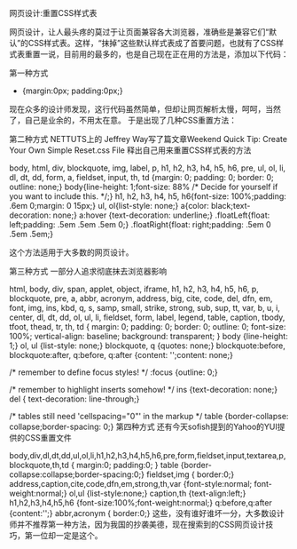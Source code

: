 网页设计:重置CSS样式表

网页设计，让人最头疼的莫过于让页面兼容各大浏览器，准确些是兼容它们“默认”的CSS样式表。这样，“抹掉”这些默认样式表成了首要问题，也就有了CSS样式表重置一说，目前用的最多的，也是自己现在正在用的方法是，添加以下代码：

第一种方式
* {margin:0px; padding:0px;}
    
现在众多的设计师发现，这行代码虽然简单，但却让网页解析太慢，呵呵，当然了，自己是业余的，不用太在意。
于是出现了几种CSS重置方法：

第二种方式
NETTUTS上的 Jeffrey Way写了篇文章Weekend Quick Tip: Create Your Own Simple Reset.css File
释出自己用来重置CSS样式表的方法

body, html, div, blockquote, img, label, p, h1, h2, h3, h4, h5, h6, pre, ul, ol,
li, dl, dt, dd, form, a, fieldset, input, th, td
{margin: 0; padding: 0; border: 0; outline: none;}
body{line-height: 1;font-size: 88% /* Decide for yourself if you want to include this. */;}
h1, h2, h3, h4, h5, h6{font-size: 100%;padding: .6em 0;margin: 0 15px;}
ul, ol{list-style: none;}
a{color: black;text-decoration: none;}
a:hover
{text-decoration: underline;}
.floatLeft{float: left;padding: .5em .5em .5em 0;}
.floatRight{float: right;padding: .5em 0 .5em .5em;}
    
这个方法适用于大多数的网页设计。

第三种方式
一部分人追求彻底抹去浏览器影响

html, body, div, span, applet, object, iframe,
h1, h2, h3, h4, h5, h6, p, blockquote, pre,
a, abbr, acronym, address, big, cite, code,
del, dfn, em, font, img, ins, kbd, q, s, samp,
small, strike, strong, sub, sup, tt, var,
b, u, i, center,
dl, dt, dd, ol, ul, li,
fieldset, form, label, legend,
table, caption, tbody, tfoot, thead, tr, th, td {
        margin: 0;
        padding: 0;
        border: 0;
        outline: 0;
        font-size: 100%;
        vertical-align: baseline;
        background: transparent;
}
body {line-height: 1;}
ol, ul {list-style: none;}
blockquote, q {quotes: none;}
blockquote:before, blockquote:after,
q:before, q:after {content: '';content: none;}

/* remember to define focus styles! */
:focus {outline: 0;}

/* remember to highlight inserts somehow! */
ins {text-decoration: none;}
del {	text-decoration: line-through;}

/* tables still need 'cellspacing="0"' in the markup */
table {border-collapse: collapse;border-spacing: 0;}
第四种方式
还有今天sofish提到的Yahoo的YUI提供的CSS重置文件

body,div,dl,dt,dd,ul,ol,li,h1,h2,h3,h4,h5,h6,pre,form,fieldset,input,textarea,p,blockquote,th,td {
        margin:0;
        padding:0;
}
table {border-collapse:collapse;border-spacing:0;}
fieldset,img { border:0;}
address,caption,cite,code,dfn,em,strong,th,var {font-style:normal;
font-weight:normal;}
ol,ul {list-style:none;}
caption,th {text-align:left;}
h1,h2,h3,h4,h5,h6 {font-size:100%;font-weight:normal;}
q:before,q:after {content:'';}
abbr,acronym { border:0;}
这些，没有谁好谁坏一分，大多数设计师并不推荐第一种方法，因为我国的抄袭美德，现在搜索到的CSS网页设计技巧，第一位却一定是这个。
